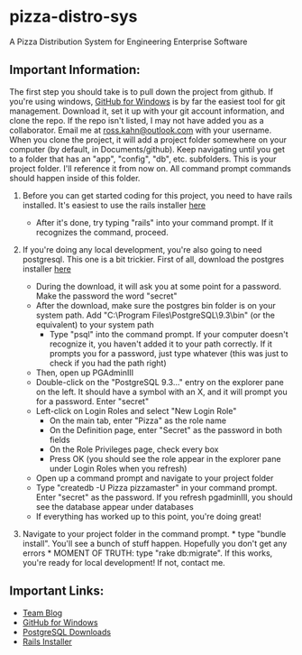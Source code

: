 pizza-distro-sys
================

A Pizza Distribution System for Engineering Enterprise Software

Important Information:
----------------------
The first step you should take is to pull down the project from github. If you're using windows, [GitHub for Windows](http://windows.github.com/ "Github for Windows") is by far the easiest tool for git management. Download it, set it up with your git account information, and clone the repo. If the repo isn't listed, I may not have added you as a collaborator. Email me at ross.kahn@outlook.com with your username. When you clone the project, it will add a project folder somewhere on your computer (by default, in Documents/github). Keep navigating until you get to a folder that has an "app", "config", "db", etc. subfolders. This is your project folder. I'll reference it from now on. All command prompt commands should happen inside of this folder.
 1. Before you can get started coding for this project, you need to have rails installed. It's easiest to use the rails installer [here](www.railsinstaller.org/en "Rails Installer")
	* After it's done, try typing "rails" into your command prompt. If it recognizes the command, proceed.
	
 2. If you're doing any local development, you're also going to need postgresql. This one is a bit trickier. First of all, download the postgres installer [here](http://www.postgresql.org/download/ "Postgres Downloads")
	* During the download, it will ask you at some point for a password. Make the password the word "secret"
	* After the download, make sure the postgres bin folder is on your system path. Add "C:\Program Files\PostgreSQL\9.3\bin" (or the equivalent) to your system path
		* Type "psql" into the command prompt. If your computer doesn't recognize it, you haven't added it to your path correctly. If it prompts you for a password, just type whatever (this was just to check if you had the path right)
	* Then, open up PGAdminIII
	* Double-click on the "PostgreSQL 9.3..." entry on the explorer pane on the left. It should have a symbol with an X, and it will prompt you for a password. Enter "secret"
	* Left-click on Login Roles and select "New Login Role"
		* On the main tab, enter "Pizza" as the role name
		* On the Definition page, enter "Secret" as the password in both fields
		* On the Role Privileges page, check every box
		* Press OK (you should see the role appear in the explorer pane under Login Roles when you refresh)
	* Open up a command prompt and navigate to your project folder
	* Type "createdb -U Pizza pizzamaster" in your command prompt. Enter "secret" as the password. If you refresh pgadminIII, you should see the database appear under databases
	* If everything has worked up to this point, you're doing great!
	
  3. Navigate to your project folder in the command prompt.
	* type "bundle install". You'll see a bunch of stuff happen. Hopefully you don't get any errors
	* MOMENT OF TRUTH: type "rake db:migrate". If this works, you're ready for local development! If not, contact me.

Important Links:
----------------
- [Team Blog](http://teamtwo-kahn.blogspot.com/ "Team Blog") 
- [GitHub for Windows](http://windows.github.com/ "Github for Windows")
- [PostgreSQL Downloads](http://www.postgresql.org/download/ "Postgres Downloads")
- [Rails Installer](www.railsinstaller.org/en "Rails Installer")